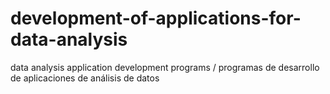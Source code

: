 # development-of-applications-for-data-analysis
data analysis application development programs / programas de desarrollo de aplicaciones de análisis de datos
